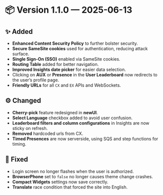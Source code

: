 # 📦 Version 1.1.0 — 2025-06-13

## ✨ Added
- **Enhanced Content Security Policy** to further bolster security.
- **Secure SameSite cookies** used for authentication, reducing attack surface.
- **Single Sign-On (SSO)** enabled via SameSite cookies.
- **Routing Table** added for better navigation.
- **Improved Insights date picker** for easier data selection.
- Clicking on **AUX** or **Presence** in the **User Leaderboard** now redirects to the user’s profile page.
- **Friendly URLs** for all `CX` and `EX` APIs and WebSockets.

## ⚙️ Changed
- **Cherry-pick** feature redesigned in **newUI**.
- **Select Language** checkbox added to avoid user confusion.
- **Leaderboard filters and column configurations** in Insights are now sticky on refresh.
- **Removed** hardcoded urls from CX.
- **Timed Presences** are now serverside, using SQS and step functions for timing.

## 🐛 Fixed
- Login screen no longer flashes when the user is authorized.
- **BrowserPhone** set to `false` no longer causes theme change crashes.
- **Compact Widgets** settings now save correctly.
- **Translate** race condition that forced the site into English.